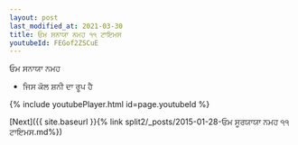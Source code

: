 ```yaml
---
layout: post
last_modified_at: 2021-03-30
title: ਓਮ ਸਨਾਯਾ ਨਮਹ ੧੧ ਟਾਇਮਸ
youtubeId: FEGof2ZSCuE
---
```

 
 
 ਓਮ ਸਨਾਯਾ ਨਮਹ  
 
 -  ਜਿਸ ਕੋਲ ਸ਼ਨੀ ਦਾ ਰੂਪ ਹੈ 
 
  
 
  
 
 
 
 
 
 


{% include youtubePlayer.html id=page.youtubeId %}
 
[Next]({{ site.baseurl }}{% link  split2/_posts/2015-01-28-ਓਮ ਸੂਰਯਾਯਾ ਨਮਹ ੧੧ ਟਾਇਮਸ.md%})
 
